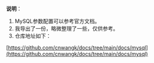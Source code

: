 **说明**：

1. MySQL参数配置可以参考官方文档。
2. 我导出了一份，略微整理了一些，仅供参考。
3. 仓库地址如下：

[https://github.com/cnwangk/docs/tree/main/docs/mysql](https://github.com/cnwangk/docs/tree/main/docs/mysql)



